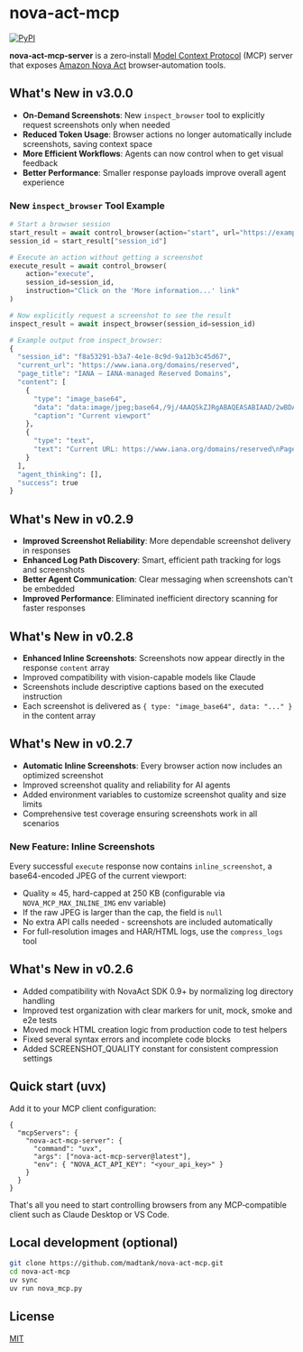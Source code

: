 # nova-act-mcp
[![PyPI](https://img.shields.io/pypi/v/nova-act-mcp-server)](https://pypi.org/project/nova-act-mcp-server/)

**nova‑act‑mcp‑server** is a zero‑install [Model Context Protocol](https://modelcontextprotocol.io/) (MCP) server that exposes [Amazon Nova Act](https://nova.amazon.com/act) browser‑automation tools.

## What's New in v3.0.0
- **On-Demand Screenshots**: New `inspect_browser` tool to explicitly request screenshots only when needed
- **Reduced Token Usage**: Browser actions no longer automatically include screenshots, saving context space
- **More Efficient Workflows**: Agents can now control when to get visual feedback
- **Better Performance**: Smaller response payloads improve overall agent experience

### New `inspect_browser` Tool Example

```python
# Start a browser session
start_result = await control_browser(action="start", url="https://example.com")
session_id = start_result["session_id"]

# Execute an action without getting a screenshot
execute_result = await control_browser(
    action="execute",
    session_id=session_id,
    instruction="Click on the 'More information...' link"
)

# Now explicitly request a screenshot to see the result
inspect_result = await inspect_browser(session_id=session_id)

# Example output from inspect_browser:
{
  "session_id": "f8a53291-b3a7-4e1e-8c9d-9a12b3c45d67",
  "current_url": "https://www.iana.org/domains/reserved",
  "page_title": "IANA — IANA-managed Reserved Domains",
  "content": [
    {
      "type": "image_base64",
      "data": "data:image/jpeg;base64,/9j/4AAQSkZJRgABAQEASABIAAD/2wBDAAMCA...",
      "caption": "Current viewport"
    },
    {
      "type": "text",
      "text": "Current URL: https://www.iana.org/domains/reserved\nPage Title: IANA — IANA-managed Reserved Domains"
    }
  ],
  "agent_thinking": [],
  "success": true
}
```

## What's New in v0.2.9
- **Improved Screenshot Reliability**: More dependable screenshot delivery in responses
- **Enhanced Log Path Discovery**: Smart, efficient path tracking for logs and screenshots
- **Better Agent Communication**: Clear messaging when screenshots can't be embedded
- **Improved Performance**: Eliminated inefficient directory scanning for faster responses

## What's New in v0.2.8
- **Enhanced Inline Screenshots**: Screenshots now appear directly in the response `content` array
- Improved compatibility with vision-capable models like Claude
- Screenshots include descriptive captions based on the executed instruction
- Each screenshot is delivered as `{ type: "image_base64", data: "..." }` in the content array

## What's New in v0.2.7
- **Automatic Inline Screenshots**: Every browser action now includes an optimized screenshot
- Improved screenshot quality and reliability for AI agents
- Added environment variables to customize screenshot quality and size limits
- Comprehensive test coverage ensuring screenshots work in all scenarios

### New Feature: Inline Screenshots

Every successful `execute` response now contains `inline_screenshot`, a base64-encoded JPEG of the current viewport:
- Quality ≈ 45, hard-capped at 250 KB (configurable via `NOVA_MCP_MAX_INLINE_IMG` env variable)
- If the raw JPEG is larger than the cap, the field is `null`
- No extra API calls needed - screenshots are included automatically
- For full-resolution images and HAR/HTML logs, use the `compress_logs` tool

## What's New in v0.2.6
- Added compatibility with NovaAct SDK 0.9+ by normalizing log directory handling
- Improved test organization with clear markers for unit, mock, smoke and e2e tests
- Moved mock HTML creation logic from production code to test helpers
- Fixed several syntax errors and incomplete code blocks
- Added SCREENSHOT_QUALITY constant for consistent compression settings

## Quick start (uvx)

Add it to your MCP client configuration:

```jsonc
{
  "mcpServers": {
    "nova-act-mcp-server": {
      "command": "uvx",
      "args": ["nova-act-mcp-server@latest"],
      "env": { "NOVA_ACT_API_KEY": "<your_api_key>" }
    }
  }
}
```

That's all you need to start controlling browsers from any MCP‑compatible client such as Claude Desktop or VS Code.

## Local development (optional)

```bash
git clone https://github.com/madtank/nova-act-mcp.git
cd nova-act-mcp
uv sync
uv run nova_mcp.py
```

## License
[MIT](LICENSE)
